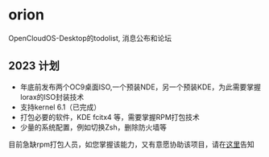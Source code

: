 # orion
OpenCloudOS-Desktop的todolist, 消息公布和论坛

## 2023 计划

- 年底前发布两个OC9桌面ISO,一个预装NDE，另一个预装KDE，为此需要掌握lorax的ISO封装技术
- 支持kernel 6.1（已完成）
- 打包必要的软件，KDE fcitx4 等，需要掌握RPM打包技术
- 少量的系统配置，例如切换Zsh，删除防火墙等

目前急缺rpm打包人员，如您掌握该能力，又有意愿协助该项目，请在[这里](https://github.com/opencloudos-desktop/orion/discussions)告知
